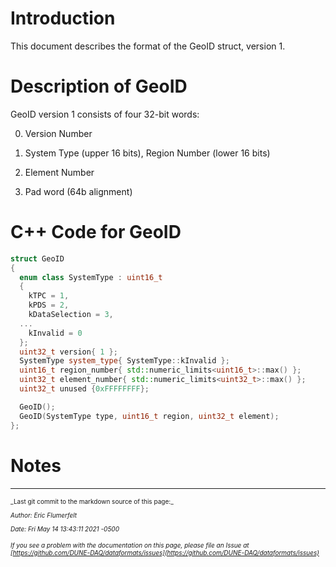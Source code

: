 # Introduction

This document describes the format of the GeoID struct, version 1.

# Description of GeoID

GeoID version 1 consists of four 32-bit words:



0. Version Number


1. System Type (upper 16 bits), Region Number (lower 16 bits)


2. Element Number


3. Pad word (64b alignment)

# C++ Code for GeoID

```CPP
struct GeoID
{
  enum class SystemType : uint16_t
  {
    kTPC = 1,
    kPDS = 2,
    kDataSelection = 3,
  ...
    kInvalid = 0
  };
  uint32_t version{ 1 };
  SystemType system_type{ SystemType::kInvalid };
  uint16_t region_number{ std::numeric_limits<uint16_t>::max() };
  uint32_t element_number{ std::numeric_limits<uint32_t>::max() };
  uint32_t unused {0xFFFFFFFF};

  GeoID();
  GeoID(SystemType type, uint16_t region, uint32_t element);
};
```

# Notes

-----

<font size="1">
_Last git commit to the markdown source of this page:_


_Author: Eric Flumerfelt_

_Date: Fri May 14 13:43:11 2021 -0500_

_If you see a problem with the documentation on this page, please file an Issue at [https://github.com/DUNE-DAQ/dataformats/issues](https://github.com/DUNE-DAQ/dataformats/issues)_
</font>
